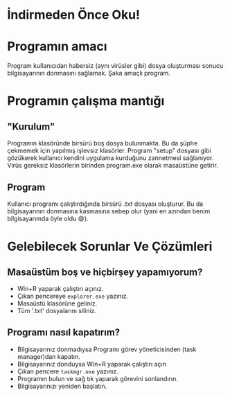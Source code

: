 # İndirmeden Önce Oku!
# Programın amacı 
Program kullanıcıdan habersiz (aynı virüsler gibi)
dosya oluşturması sonucu bilgisayarının donmasını sağlamak. Şaka amaçlı program. 

# Programın çalışma mantığı
## "Kurulum"
Programın klasöründe birsürü boş dosya bulunmakta. Bu da şüphe çekmemek için yapılmış işlevsiz klasörler.
Program "setup" dosyası gibi gözükerek kullanıcı kendini uygulama kurduğunu zannetmesi sağlanıyor. Virüs gereksiz klasörlerin birinden program.exe olarak masaüstüne getirir.

## Program
Kullanıcı programı çalıştırdığında birsürü .txt dosyası oluşturur. Bu da bilgisayarının donmasına kasmasına sebep olur (yani en azından benim bilgisayarımda öyle oldu 😄).

# Gelebilecek Sorunlar Ve Çözümleri
## Masaüstüm boş ve hiçbirşey yapamıyorum?
- Win+R yaparak çalıştırı açınız.
- Çıkan pencereye `explorer.exe` yazınız.
- Masaüstü klasörüne geliniz.
- Tüm '.txt' dosyalarını siliniz.
## Programı nasıl kapatırım?
- Bilgisayarınız donmadıysa Programı görev yöneticisinden (task manager)dan kapatın.
- Bilgisayarınız donduysa Win+R yaparak çalıştırı açın
- Çıkan pencere `taskmgr.exe` yazınız.
- Programın bulun ve sağ tık yaparak görevini sonlandırın.
- Bilgisayarınızı yeniden başlatın.